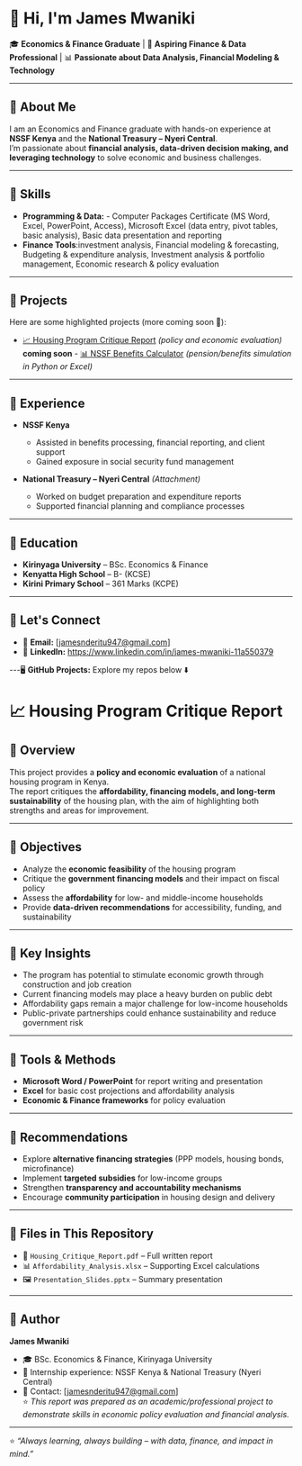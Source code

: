 # 👋 Hi, I'm James Mwaniki  

🎓 **Economics & Finance Graduate** | 💼 **Aspiring Finance & Data Professional** | 📊 **Passionate about Data Analysis, Financial Modeling & Technology**  

---

## 🔹 About Me  
I am an Economics and Finance graduate with hands-on experience at **NSSF Kenya** and the **National Treasury – Nyeri Central**.  
I’m passionate about **financial analysis, data-driven decision making, and leveraging technology** to solve economic and business challenges.  

---

## 🔹 Skills  
- **Programming & Data:** - Computer Packages Certificate (MS Word, Excel, PowerPoint, Access), Microsoft Excel (data entry, pivot tables, basic analysis), Basic data presentation and reporting 
- **Finance Tools**:investment analysis, Financial modeling & forecasting, Budgeting & expenditure analysis, Investment analysis & portfolio management, Economic research & policy evaluation  
---

## 🔹 Projects  
Here are some highlighted projects (more coming soon 🚀):  

- [📈 Housing Program Critique Report](#) *(policy and economic evaluation)*   
**coming soon** - [📊 NSSF Benefits Calculator](#) *(pension/benefits simulation in Python or Excel)*  
---

## 🔹 Experience  
- **NSSF Kenya**  
  - Assisted in benefits processing, financial reporting, and client support  
  - Gained exposure in social security fund management  

- **National Treasury – Nyeri Central** *(Attachment)*  
  - Worked on budget preparation and expenditure reports  
  - Supported financial planning and compliance processes  

---

## 🔹 Education  
- **Kirinyaga University** – BSc. Economics & Finance  
- **Kenyatta High School** – B- (KCSE)  
- **Kirini Primary School** – 361 Marks (KCPE)  

---

## 🔹 Let's Connect  
- 📧 **Email:** [jamesnderitu947@gmail.com]  
- 🔗 **LinkedIn:** https://www.linkedin.com/in/james-mwaniki-11a550379 

---🖥️ **GitHub Projects:** Explore my repos below ⬇️ 
# 📈 Housing Program Critique Report  

## 🔹 Overview  
This project provides a **policy and economic evaluation** of a national housing program in Kenya.  
The report critiques the **affordability, financing models, and long-term sustainability** of the housing plan, with the aim of highlighting both strengths and areas for improvement.  

---

## 🔹 Objectives  
- Analyze the **economic feasibility** of the housing program  
- Critique the **government financing models** and their impact on fiscal policy  
- Assess the **affordability** for low- and middle-income households  
- Provide **data-driven recommendations** for accessibility, funding, and sustainability  

---

## 🔹 Key Insights  
- The program has potential to stimulate economic growth through construction and job creation  
- Current financing models may place a heavy burden on public debt  
- Affordability gaps remain a major challenge for low-income households  
- Public-private partnerships could enhance sustainability and reduce government risk  

---

## 🔹 Tools & Methods  
- **Microsoft Word / PowerPoint** for report writing and presentation  
- **Excel** for basic cost projections and affordability analysis  
- **Economic & Finance frameworks** for policy evaluation  

---

## 🔹 Recommendations  
- Explore **alternative financing strategies** (PPP models, housing bonds, microfinance)  
- Implement **targeted subsidies** for low-income groups  
- Strengthen **transparency and accountability mechanisms**  
- Encourage **community participation** in housing design and delivery  

---

## 🔹 Files in This Repository  
- 📄 `Housing_Critique_Report.pdf` – Full written report  
- 📊 `Affordability_Analysis.xlsx` – Supporting Excel calculations  
- 🖼️ `Presentation_Slides.pptx` – Summary presentation  

---

## 🔹 Author  
**James Mwaniki**  
- 🎓 BSc. Economics & Finance, Kirinyaga University  
- 💼 Internship experience: NSSF Kenya & National Treasury (Nyeri Central)  
- 📧 Contact: [jamesnderitu947@gmail.com]  
⭐ *This report was prepared as an academic/professional project to demonstrate skills in economic policy evaluation and financial analysis.* 
---
 


⭐️ *“Always learning, always building – with data, finance, and impact in mind.”*  
